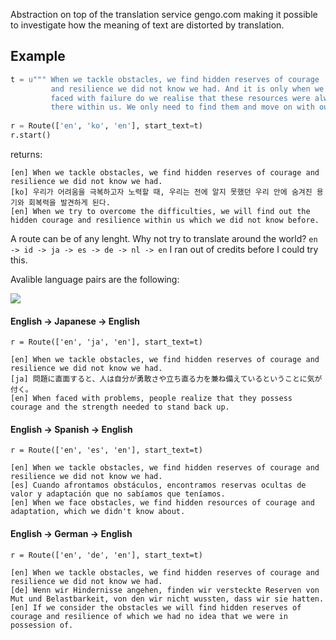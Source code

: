 Abstraction on top of the translation service gengo.com making it possible to investigate how the meaning of text are distorted by translation.

Example
-------

``` python
t = u""" When we tackle obstacles, we find hidden reserves of courage 
         and resilience we did not know we had. And it is only when we are 
         faced with failure do we realise that these resources were always 
         there within us. We only need to find them and move on with our lives. """
           
r = Route(['en', 'ko', 'en'], start_text=t)
r.start()
```
returns:

```
[en] When we tackle obstacles, we find hidden reserves of courage and resilience we did not know we had.
[ko] 우리가 어려움을 극복하고자 노력할 때, 우리는 전에 알지 못했던 우리 안에 숨겨진 용기와 회복력을 발견하게 된다.
[en] When we try to overcome the difficulties, we will find out the hidden courage and resilience within us which we did not know before.
```

A route can be of any lenght. Why not try to translate around the world? `en -> id -> ja -> es -> de -> nl -> en` I ran out of credits before I could try this.

Avalible language pairs are the following:

![](http://i.imgur.com/bytDJ1M.png)

#### English → Japanese → English

`r = Route(['en', 'ja', 'en'], start_text=t)`

```
[en] When we tackle obstacles, we find hidden reserves of courage and resilience we did not know we had.
[ja] 問題に直面すると、人は自分が勇敢さや立ち直る力を兼ね備えているということに気が付く。
[en] When faced with problems, people realize that they possess courage and the strength needed to stand back up. 
```
#### English → Spanish → English

`r = Route(['en', 'es', 'en'], start_text=t)`
 
```
[en] When we tackle obstacles, we find hidden reserves of courage and resilience we did not know we had.
[es] Cuando afrontamos obstáculos, encontramos reservas ocultas de valor y adaptación que no sabíamos que teníamos.
[en] When we face obstacles, we find hidden resources of courage and adaptation, which we didn't know about.
```
#### English → German → English

`r = Route(['en', 'de', 'en'], start_text=t)`

```
[en] When we tackle obstacles, we find hidden reserves of courage and resilience we did not know we had.
[de] Wenn wir Hindernisse angehen, finden wir versteckte Reserven von Mut und Belastbarkeit, von den wir nicht wussten, dass wir sie hatten.
[en] If we consider the obstacles we will find hidden reserves of courage and resilience of which we had no idea that we were in possession of.
```
